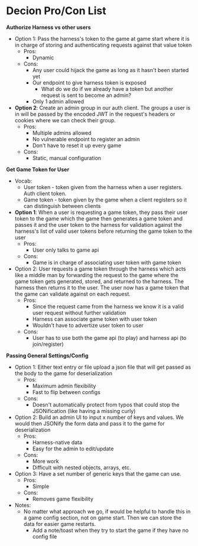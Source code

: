 # Decion Pro/Con List

**Authorize Harness vs other users**
- Option 1: Pass the harness's token to the game at game start where it is in charge of storing and authenticating requests against that value token
  - Pros:
    - Dynamic
  - Cons:
    - Any user could hijack the game as long as it hasn't been started yet
    - Our endpoint to give harness token is exposed
      - What do we do if we already have a token but another request is sent to become an admin?
    - Only 1 admin allowed
- **Option 2**: Create an admin group in our auth client. The groups a user is in will be passed by the encoded JWT in the request's headers or cookies where we can check their group.
  - Pros:
    - Multiple admins allowed
    - No vulnerable endpoint to register an admin
    - Don't have to reset it up every game
  - Cons: 
    - Static, manual configuration

**Get Game Token for User**
- Vocab:
  - User token - token given from the harness when a user registers. Auth client token.
  - Game token - token given by the game when a client registers so it can distinguish between clients
- **Option 1**: When a user is requesting a game token, they pass their user token to the game which the game then generates a game token and passes it and the user token to the harness for validation against the harness's list of valid user tokens before returning the game token to the user
  - Pros: 
    - User only talks to game api
  - Cons:
    - Game is in charge of associating user token with game token
- Option 2: User requests a game token through the harness which acts like a middle man by forwarding the request to the game where the game token gets generated, stored, and returned to the harness. The harness then returns it to the user. The user now has a game token that the game can validate against on each request.
  - Pros:
    - Since the request came from the harness we know it is a valid user request without further validation
    - Harness can associate game token with user token
    - Wouldn't have to advertize user token to user
  - Cons:
    - User has to use both the game api (to play) and harness api (to join/register)

**Passing General Settings/Config**
- Option 1: Either text entry or file upload a json file that will get passed as the body to the game for deserialization
  - Pros:
    - Maximum admin flexibility
    - Fast to flip between configs
  - Cons:
    - Doesn't automatically protect from typos that could stop the JSONification (like having a missing curly)
- Option 2: Build an admin UI to input x number of keys and values. We would then JSONify the form data and pass it to the game for deserialization
  - Pros:
    - Harness-native data
    - Easy for the admin to edit/update
  - Cons:
    - More work
    - Difficult with nested objects, arrays, etc.
- Option 3: Have a set number of generic keys that the game can use.
  - Pros:
    - Simple
  - Cons:
    - Removes game flexibility
- Notes:
  - No matter what approach we go, if would be helpful to handle this in a game config section, not on game start. Then we can store the data for easier game restarts.
    - Add a note/toast when they try to start the game if they have no config file
